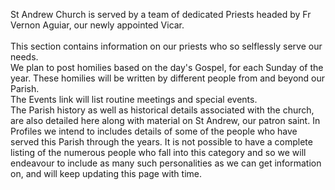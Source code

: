 St Andrew Church is served by a team of dedicated Priests headed by Fr
Vernon Aguiar, our newly appointed Vicar.\
\
This section contains information on our priests who so selflessly serve
our needs.\
We plan to post homilies based on the day\'s Gospel, for each Sunday of
the year. These homilies will be written by different people from and
beyond our Parish.\
The Events link will list routine meetings and special events.\
The Parish history as well as historical details associated with the
church, are also detailed here along with material on St Andrew, our
patron saint. In Profiles we intend to includes details of some of the
people who have served this Parish through the years. It is not possible
to have a complete listing of the numerous people who fall into this
category and so we will endeavour to include as many such personalities
as we can get information on, and will keep updating this page with
time.
